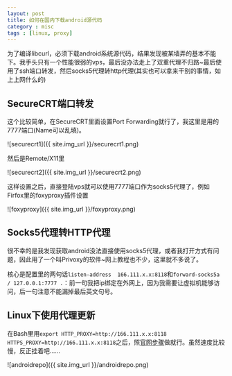 ```yaml
---
layout: post
title: 如何在国内下载android源代码
category : misc
tags : [linux, proxy]
---
```


为了编译libcurl，必须下载android系统源代码，结果发现被某墙弄的基本不能下。我手头只有一个性能很弱的vps，最后没办法走上了双重代理不归路~最后使用了ssh端口转发，然后socks5代理转http代理(其实也可以拿来干别的事情，如上上网什么的)

## SecureCRT端口转发

这个比较简单，在SecureCRT里面设置Port Forwarding就行了，我这里是用的7777端口(Name可以乱填)。

![securecrt1]({{ site.img_url }}/securecrt1.png)

然后是Remote/X11里

![securecrt2]({{ site.img_url }}/securecrt2.png)

这样设置之后，直接登陆vps就可以使用7777端口作为socks5代理了，例如Firfox里的foxyproxy插件设置

![foxyproxy]({{ site.img_url }}/foxyproxy.png)

## Socks5代理转HTTP代理

很不幸的是我发现获取android没法直接使用socks5代理，或者我打开方式有问题，因此用了一个叫Privoxy的软件~网上教程也不少，这里就不多说了。

核心是配置里的两句话`listen-address  166.111.x.x:8118`和`forward-socks5a / 127.0.0.1:7777 .`：前一句我把ip绑定在外网上，因为我需要让虚拟机能够访问，后一句注意不能漏掉最后英文句号。

## Linux下使用代理更新

在Bash里用`export HTTP_PROXY=http://166.111.x.x:8118 HTTPS_PROXY=http://166.111.x.x:8118`之后，照[官网步骤](https://source.android.com/source/downloading.html)做就行。虽然速度比较慢，反正挂着吧……

![androidrepo]({{ site.img_url }}/androidrepo.png)
